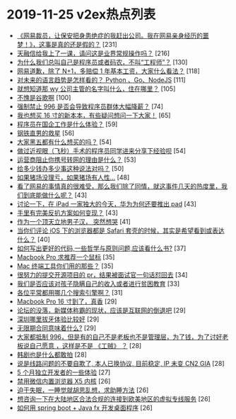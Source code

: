# 2019-11-25 v2ex热点列表

+ [《网易裁员，让保安把身患绝症的我赶出公司。我在网易亲身经历的噩梦！》，这事是真的还是假的？](https://www.v2ex.com/t/622774#reply231) [231]
+ [天融信给我上了一课，请问这是业界常规操作吗？](https://www.v2ex.com/t/622849#reply216) [216]
+ [为什么我们总叫自己是程序员或者码农，不叫“工程师”？](https://www.v2ex.com/t/622796#reply130) [130]
+ [网易道歉，除了 N+1，多赔偿 1 年基本工资，大家什么看法？](https://www.v2ex.com/t/622817#reply118) [118]
+ [对未来的语言趋势是怎样看的？ Python 、Go、NodeJS](https://www.v2ex.com/t/622765#reply111) [111]
+ [就想知道那 wy 公司主管的名字叫什么，住在哪里？](https://www.v2ex.com/t/622832#reply105) [105]
+ [不愧是谷歌啊](https://www.v2ex.com/t/622798#reply100) [100]
+ [强制禁止 996 是否会导致程序员群体大幅降薪？](https://www.v2ex.com/t/622852#reply74) [74]
+ [我也想买 16 寸的新本本，有些疑问想问一下大家！](https://www.v2ex.com/t/622789#reply65) [65]
+ [程序员在国企工作是什么体验？](https://www.v2ex.com/t/622883#reply59) [59]
+ [钢铁直男的救星](https://www.v2ex.com/t/622820#reply56) [56]
+ [大家黑五都有什么想买的吗？](https://www.v2ex.com/t/622802#reply54) [54]
+ [做过近视眼（飞秒）手术的程序员同学进来分享下经验呗](https://www.v2ex.com/t/622804#reply54) [54]
+ [运营商阻止你携号转网的理由是什么？](https://www.v2ex.com/t/622779#reply53) [53]
+ [给多少钱办多少事这种说法对吗？](https://www.v2ex.com/t/622815#reply50) [50]
+ [如果猪场没理亏，如果猪场有人性...](https://www.v2ex.com/t/622935#reply48) [48]
+ [看了网易的事情真的很难受，那么我们除了同情，就这事件几天的热度里，我们到底能做什么呢？](https://www.v2ex.com/t/622897#reply43) [43]
+ [讨论一下，在 iPad 一家独大的今天，华为为何还要推出 pad](https://www.v2ex.com/t/622985#reply43) [43]
+ [手里有完美反扒方案如何变现？](https://www.v2ex.com/t/623023#reply43) [43]
+ [作为一个顶天立地男子汉， 突然想哭](https://www.v2ex.com/t/622971#reply41) [41]
+ [当你们评论 iOS 下的浏览器都是 Safari 套壳的时候，其实是希望看到或表达什么？](https://www.v2ex.com/t/622843#reply40) [40]
+ [如何写出更好的代码,一些哲学与原则问题,应该看什么书?](https://www.v2ex.com/t/622838#reply37) [37]
+ [Macbook Pro 求推荐一个鼠标](https://www.v2ex.com/t/622874#reply35) [35]
+ [Mac 终端工具你们用的那些？](https://www.v2ex.com/t/623031#reply35) [35]
+ [很努力的提交开源项目的 pr，结果被面试官一句话怼回去](https://www.v2ex.com/t/622961#reply34) [34]
+ [我们是否应该对孩子隐瞒自己的收入或者进行贫困教育](https://www.v2ex.com/t/622964#reply33) [33]
+ [各位平常都用哪几个搜索引擎啊？](https://www.v2ex.com/t/622819#reply31) [31]
+ [Macbook Pro 16 寸到了，真香](https://www.v2ex.com/t/622863#reply29) [29]
+ [论坛的没落，新媒体称霸的现状，应该是互联网的倒退吧](https://www.v2ex.com/t/622925#reply29) [29]
+ [深圳哪里拔牙体验比较好](https://www.v2ex.com/t/622806#reply29) [29]
+ [无限期合同意味着什么?](https://www.v2ex.com/t/622823#reply29) [29]
+ [大家都抵制 996，但是有的自己不是老板也不是管理层，为了钱，为了讨好老板说自己愿意 ，这样是不是 《工贼》 ？](https://www.v2ex.com/t/622861#reply28) [28]
+ [韩剧也是什么都敢拍](https://www.v2ex.com/t/622944#reply28) [28]
+ [说是线路问题的不要自欺了, 本人已换协议, 目前稳定, IP 未变 CN2 GIA](https://www.v2ex.com/t/622986#reply28) [28]
+ [5 个月独立开发者的一些体验](https://www.v2ex.com/t/622943#reply27) [27]
+ [禁用微信内置浏览器 X5 内核](https://www.v2ex.com/t/622771#reply26) [26]
+ [迫于失眠，一睡觉就胡思乱想，求助睡方法](https://www.v2ex.com/t/622792#reply26) [26]
+ [想咨询一下在大陆地区合法合规的连接到欧美地区的虚拟专线服务](https://www.v2ex.com/t/622822#reply26) [26]
+ [如何用 spring boot + Java fx 开发桌面程序](https://www.v2ex.com/t/622825#reply26) [26]
